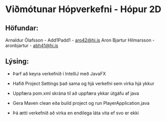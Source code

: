# Viðmótunar Hópverkefni - Hópur 2D

## Höfundar:
Arnaldur Ólafsson - Add1Padd1 - aro42@hi.is
Aron Bjartur Hilmarsson - aronbjartur - abh41@hi.is
## Lýsing:
* Þarf að keyra verkefnið í IntelliJ með JavaFX
* Hafið Project Settings það sama og hjá verkefni sem virka hjá ykkur
* Uppfæra pom.xml skrána til að uppfæra ykkar útgáfu af java
* Gera Maven clean eða build project og run PlayerApplication.java

* Þá ætti verkefnið að virka en endilega láta vita ef svo er ekki


